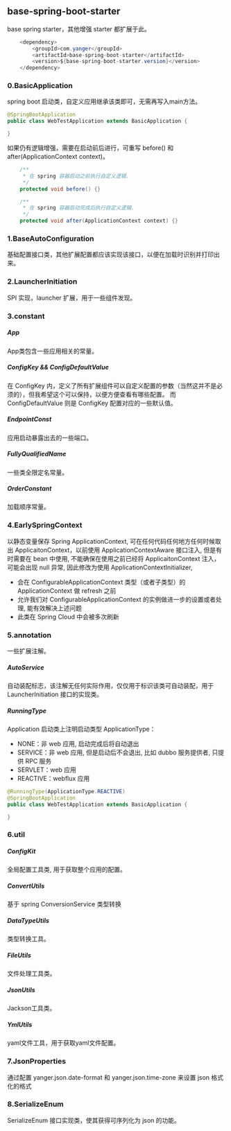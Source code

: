 ## base-spring-boot-starter
base spring starter，其他增强 starter 都扩展于此。
```java
    <dependency>
        <groupId>com.yanger</groupId>
        <artifactId>base-spring-boot-starter</artifactId>
        <version>${base-spring-boot-starter.version}</version>
    </dependency>
```

### 0.BasicApplication
spring boot 启动类，自定义应用继承该类即可，无需再写入main方法。
```java
@SpringBootApplication
public class WebTestApplication extends BasicApplication {

}
```
如果仍有逻辑增强，需要在启动前后进行，可重写 before() 和 after(ApplicationContext context)。
```java
    /**
     * 在 spring 容器启动之前执行自定义逻辑.
     */
    protected void before() {}

    /**
     * 在 spring 容器启动完成后执行自定义逻辑.
     */
    protected void after(ApplicationContext context) {}
```

### 1.BaseAutoConfiguration
基础配置接口类，其他扩展配置都应该实现该接口，以便在加载时识别并打印出来。

### 2.LauncherInitiation
SPI 实现，launcher 扩展，用于一些组件发现。

### 3.constant
##### App
App类包含一些应用相关的常量。
##### ConfigKey && ConfigDefaultValue
在 ConfigKey 内，定义了所有扩展组件可以自定义配置的参数（当然这并不是必须的），但我希望这个可以保持，以便方便查看有哪些配置。
而 ConfigDefaultValue 则是 ConfigKey 配置对应的一些默认值。
##### EndpointConst
应用启动暴露出去的一些端口。
##### FullyQualifiedName
一些类全限定名常量。
##### OrderConstant
加载顺序常量。

### 4.EarlySpringContext
以静态变量保存 Spring ApplicationContext, 可在任何代码任何地方任何时候取出 ApplicaitonContext，以前使用 ApplicationContextAware 接口注入, 但是有时需要在 bean 中使用, 不能确保在使用之前已经将 ApplicaitonContext 注入，可能会出现 null 异常, 因此修改为使用 ApplicationContextInitializer,
 * 会在 ConfigurableApplicationContext 类型（或者子类型）的 ApplicationContext 做 refresh 之前
 * 允许我们对 ConfigurableApplicationContext 的实例做进一步的设置或者处理, 能有效解决上述问题
 * 此类在 Spring Cloud 中会被多次刷新

### 5.annotation
一些扩展注解。
##### AutoService
自动装配标志，该注解无任何实际作用，仅仅用于标识该类可自动装配，用于 LauncherInitiation 接口的实现类。
##### RunningType
Application 启动类上注明启动类型 ApplicationType：
* NONE：非 web 应用, 启动完成后将自动退出
* SERVICE：非 web 应用, 但是启动后不会退出, 比如 dubbo 服务提供者, 只提供 RPC 服务
* SERVLET：web 应用
* REACTIVE：webflux 应用
```java
@RunningType(ApplicationType.REACTIVE)
@SpringBootApplication
public class WebTestApplication extends BasicApplication {

}
```

### 6.util
##### ConfigKit
全局配置工具类, 用于获取整个应用的配置。
##### ConvertUtils
基于 spring ConversionService 类型转换
##### DataTypeUtils
类型转换工具。
##### FileUtils
文件处理工具类。
##### JsonUtils
Jackson工具类。
##### YmlUtils
yaml文件工具，用于获取yaml文件配置。

### 7.JsonProperties
通过配置 yanger.json.date-format 和 yanger.json.time-zone 来设置 json 格式化的格式

### 8.SerializeEnum
SerializeEnum 接口实现类，使其获得可序列化为 json 的功能。

